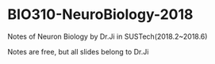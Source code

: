 # BIO310-NeuroBiology-2018
Notes of Neuron Biology by Dr.Ji in SUSTech(2018.2~2018.6)

Notes are free, but all slides belong to Dr.Ji
